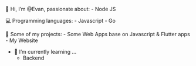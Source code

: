 👋  Hi, I’m @Evan, passionate about:
    - Node JS
    
💻 Programming languages:
    - Javascript
    - Go
    
 🚀 Some of my projects:
    - Some Web Apps base on Javascript & Flutter apps 
    - My Website
    
- 🌱 I’m currently learning ...
    - Backend 


